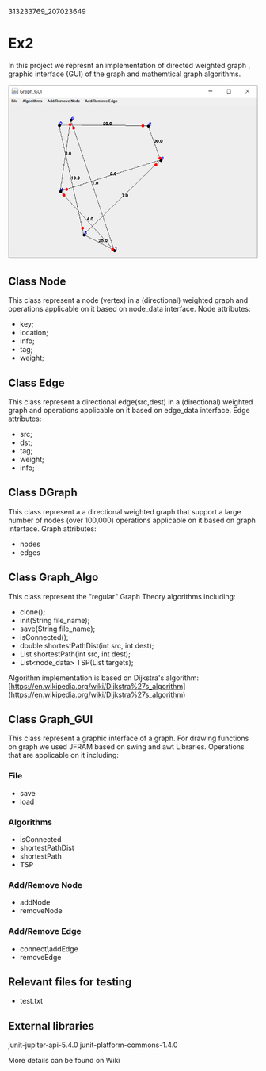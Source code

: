 313233769_207023649

# Ex2
In this project we represnt an implementation of directed weighted graph , graphic interface (GUI) of the graph and mathemtical graph algorithms.

![alt text](resources/graph_screenshot.PNG "graph_example")

## Class Node
This class represent a node (vertex) in a (directional) weighted graph and operations applicable on it based on node_data interface.
Node attributes:
- key;
- location;
- info;
- tag;
- weight;

## Class Edge
This class represent a directional edge(src,dest) in a (directional) weighted graph and operations applicable on it based on edge_data interface.
Edge attributes:
- src;
- dst;
- tag;
- weight;
- info;

## Class DGraph
This class represent a a directional weighted graph that support a large number of nodes (over 100,000) operations applicable on it based on graph interface.
Graph attributes:
- nodes
- edges

## Class Graph_Algo
This class represent the "regular" Graph Theory algorithms including:
- clone();
- init(String file_name);
- save(String file_name);
- isConnected();
- double shortestPathDist(int src, int dest);
- List<Node> shortestPath(int src, int dest); 
- List<node_data> TSP(List<Integer> targets);

Algorithm implementation is based on Dijkstra's algorithm:
[https://en.wikipedia.org/wiki/Dijkstra%27s_algorithm](https://en.wikipedia.org/wiki/Dijkstra%27s_algorithm)

## Class Graph_GUI
This class represent a graphic interface of a graph. For drawing functions on graph we used JFRAM based on swing and awt Libraries. 
Operations that are applicable on it including:

### File
- save
- load
		
### Algorithms
- isConnected
- shortestPathDist
- shortestPath
- TSP	
		
### Add/Remove Node
- addNode
- removeNode
		
### Add/Remove Edge
- connect\addEdge
- removeEdge
		
## Relevant files for testing 
- test.txt

## External libraries
junit-jupiter-api-5.4.0
junit-platform-commons-1.4.0


More details can be found on Wiki

	
	